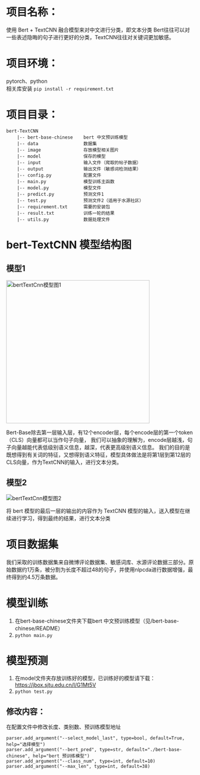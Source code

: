 # 项目名称：

使用 Bert + TextCNN 融合模型来对中文进行分类，即文本分类
Bert往往可以对一些表述隐晦的句子进行更好的分类，TextCNN往往对关键词更加敏感。

# 项目环境：

pytorch、python   
相关库安装
`pip install -r requirement.txt`

# 项目目录：

```
bert-TextCNN  
    |-- bert-base-chinese    bert 中文预训练模型     
    |-- data                 数据集   
    |-- image                存放模型相关图片            
    |-- model                保存的模型
    |-- input                输入文件（爬取的帖子数据）            
    |-- output               输出文件（敏感词检测结果）     
    |-- config.py            配置文件                                  
    |-- main.py              模型训练主函数                      
    |-- model.py             模型文件                     
    |-- predict.py           预测文件1
    |-- test.py              预测文件2（适用于水源社区）                         
    |-- requirement.txt      需要的安装包
    |-- result.txt           训练一轮的结果
    |-- utils.py             数据处理文件
```

# bert-TextCNN 模型结构图

## 模型1
<img width="385" alt="bertTextCnn模型图1" src="https://user-images.githubusercontent.com/25979008/208849929-fa3ec6c2-abb4-4cc9-a176-4df121f9d830.png">
     
Bert-Base除去第一层输入层，有12个encoder层，每个encode层的第一个token（CLS）向量都可以当作句子向量，
我们可以抽象的理解为，encode层越浅，句子向量越能代表低级别语义信息，越深，代表更高级别语义信息。
我们的目的是既想得到有关词的特征，又想得到语义特征，模型具体做法是将第1层到第12层的CLS向量，作为TextCNN的输入，进行文本分类。

## 模型2
![bertTextCnn模型图2](https://user-images.githubusercontent.com/25979008/208849833-a1dd270a-f40a-4edf-a5b0-851b297db6e0.png)

将 bert 模型的最后一层的输出的内容作为 TextCNN 模型的输入，送入模型在继续进行学习，得到最终的结果，进行文本分类

# 项目数据集

我们采取的训练数据集来自微博评论数据集、敏感词库、水源评论数据三部分。原始数据约1万条，被分割为长度不超过48的句子，并使用nlpcda进行数据增强，最终得到约4.5万条数据。

# 模型训练

1. 在bert-base-chinese文件夹下载bert 中文预训练模型（见/bert-base-chinese/README）
2. `python main.py`

# 模型预测

1. 在model文件夹存放训练好的模型，已训练好的模型请下载：https://jbox.sjtu.edu.cn/l/G1Mt5V
2. `python test.py`

## 修改内容：

在配置文件中修改长度、类别数、预训练模型地址    

```
parser.add_argument("--select_model_last", type=bool, default=True, help="选择模型")
parser.add_argument("--bert_pred", type=str, default="./bert-base-chinese", help="bert 预训练模型")
parser.add_argument("--class_num", type=int, default=10)   
parser.add_argument("--max_len", type=int, default=38)
```

